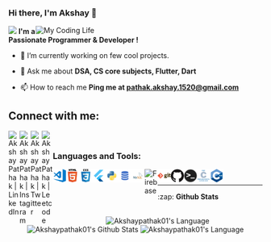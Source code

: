 ### Hi there, I'm Akshay 👋

![](https://visitor-badge.glitch.me/badge?page_id=Akshaypathak01.Akshaypathak01)
<img align="right" alt="My Coding Life" src="https://media.giphy.com/media/Ah3zHH7hvsSB2/giphy.gif" width="450" >
<b> I'm a Passionate Programmer & Developer !</b>

- 🔭 I’m currently working on few cool projects.

- 💬 Ask me about **DSA, CS core subjects, Flutter, Dart**

- 📫 How to reach me **Ping me at pathak.akshay.1520@gmail.com**



## Connect with me:

[<img align="left" alt="Akshay Pathak | LinkedIn" width="22px" src="https://cdn.jsdelivr.net/npm/simple-icons@v3/icons/linkedin.svg" />](https://www.linkedin.com/in/akshay--pathak/) [<img align="left" alt="Akshay Pathak | Instagram" width="22px" src="https://cdn.jsdelivr.net/npm/simple-icons@v3/icons/instagram.svg" />](https://www.instagram.com/akshaypathak96K/) [<img align="left" alt="Akshay Pathak  | Twitter" width="22px" src="https://cdn.jsdelivr.net/npm/simple-icons@v3/icons/twitter.svg" />](https://twitter.com/AkshayPathak01)[<img align="left" alt="Akshay Pathak | Leetcode" width="22px" src="https://cdn.jsdelivr.net/npm/simple-icons@3.0.1/icons/leetcode.svg" />](https://leetcode.com/AkshayPathak/)
<br>


### Languages and Tools:

<img align="left" alt="Visual Studio Code" width="26px" src="https://raw.githubusercontent.com/github/explore/80688e429a7d4ef2fca1e82350fe8e3517d3494d/topics/visual-studio-code/visual-studio-code.png" />
<img align="left" alt="HTML5" width="26px" src="https://raw.githubusercontent.com/github/explore/80688e429a7d4ef2fca1e82350fe8e3517d3494d/topics/html/html.png" />
<img align="left" alt="CSS3" width="26px" src="https://raw.githubusercontent.com/github/explore/80688e429a7d4ef2fca1e82350fe8e3517d3494d/topics/css/css.png" />
<img align="left" alt="Flutter" width="26px" src="https://raw.githubusercontent.com/github/explore/cebd63002168a05a6a642f309227eefeccd92950/topics/flutter/flutter.png" />
<img align="left" alt="Python" width="26px" src="https://raw.githubusercontent.com/github/explore/80688e429a7d4ef2fca1e82350fe8e3517d3494d/topics/python/python.png" />
<img align="left" alt="SQL" width="26px" src="https://raw.githubusercontent.com/github/explore/80688e429a7d4ef2fca1e82350fe8e3517d3494d/topics/sql/sql.png" />
<img align="left" alt="MySQL" width="26px" src="https://raw.githubusercontent.com/github/explore/80688e429a7d4ef2fca1e82350fe8e3517d3494d/topics/mysql/mysql.png" />
<img align="left" alt="Firebase" width="26px" src="https://firebase.google.com/downloads/brand-guidelines/PNG/logo-logomark.png" />
<img align="left" alt="Git" width="26px" src="https://raw.githubusercontent.com/github/explore/80688e429a7d4ef2fca1e82350fe8e3517d3494d/topics/git/git.png" />
<img align="left" alt="GitHub" width="26px" src="https://raw.githubusercontent.com/github/explore/78df643247d429f6cc873026c0622819ad797942/topics/github/github.png"/>
<img align="left" alt="Command Line" width="26px" src="https://raw.githubusercontent.com/github/explore/80688e429a7d4ef2fca1e82350fe8e3517d3494d/topics/terminal/terminal.png" />
<img align="left" alt="C" width="26px" src="https://raw.githubusercontent.com/github/explore/80688e429a7d4ef2fca1e82350fe8e3517d3494d/topics/c/c.png" />
<img align="left" alt="C++" width="26px" src="https://raw.githubusercontent.com/github/explore/80688e429a7d4ef2fca1e82350fe8e3517d3494d/topics/cpp/cpp.png" />
<br />

---

<summary>:zap: <b>Github Stats</b></summary>
<br>
<p align = "center">
    <img alt="Akshaypathak01's Language" src="https://github-readme-streak-stats.herokuapp.com/?user=Akshaypathak01&theme=tokyonight" /><br>
    <img alt="Akshaypathak01's Github Stats" src="https://github-readme-stats.vercel.app/api?username=Akshaypathak01&show_icons=true&theme=tokyonight&line_height=40" />
    <img alt="Akshaypathak01's Language" src="https://github-readme-stats.vercel.app/api/top-langs/?username=Akshaypathak01&theme=tokyonight" />
</p>



